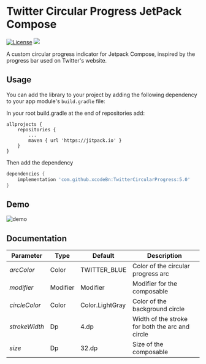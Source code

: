 # Twitter Circular Progress JetPack Compose

[![License](https://img.shields.io/badge/License-Apache%202.0-blue.svg)](https://github.com/xcodeBn/TwitterCircularProgress/blob/main/LICENSE)
[![](https://jitpack.io/v/xcodeBn/TwitterCircularProgress.svg)](https://jitpack.io/#xcodeBn/TwitterCircularProgress)

A custom circular progress indicator for Jetpack Compose, inspired by the progress bar used on Twitter's website.

## Usage

You can add the library to your project by adding the following dependency to your app module's `build.gradle` file:

In your root build.gradle at the end of repositories add:

	allprojects {
		repositories {
			...
			maven { url 'https://jitpack.io' }
		}
	}
	
Then add the dependency	

```groovy
dependencies {
    implementation 'com.github.xcodeBn:TwitterCircularProgress:5.0'
}
```


 
## Demo

![demo](https://github.com/xcodeBn/TwitterCircularProgress/assets/86073708/c65a08d0-1640-4648-8572-6e630981a691)



 


## Documentation 

| **Parameter** | **Type** | **Default**     | **Description**                                 |
|---------------|----------|-----------------|-------------------------------------------------|
| _arcColor_    | Color    | TWITTER_BLUE    | Color of the circular progress arc              |
| _modifier_    | Modifier | Modifier        | Modifier for the composable                     |
| _circleColor_ | Color    | Color.LightGray | Color of the background circle                  |
| _strokeWidth_ | Dp       | 4.dp            | Width of the stroke for both the arc and circle |
| _size_        | Dp       | 32.dp           | Size of the composable                          |
